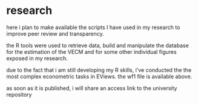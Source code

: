 # research

here i plan to make available the scripts I have used in my research to improve peer review and transparency. 

the R tools were used to retrieve data, build and manipulate the database for the estimation of the VECM 
and for some other individual figures exposed in my research. 

due to the fact that i am still developing my R skills, i've conducted the the most complex econometric tasks in EViews.
the wf1 file is available above. 

as soon as it is published, i will share an access link to the university repository
